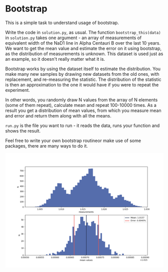 # Bootstrap

This is a simple task to understand usage of bootstrap.

Write the code in `solution.py`, as usual.
The function `bootstrap_this(data)` in `solution.py` takes one argument - an array of measurements of equivalent width of the NaD1 line in Alpha Centauri B over the last 10 years. We want to get the mean value and estimate the error on it using bootstrap, as the distribution of measurements is unknown. This dataset is used just as an example, so it doesn't really matter what it is.

Bootstrap works by using the dataset itself to estimate the distribution. You make many new samples by drawing new datasets from the old ones, with replacement, and re-measuring the statistic. The distribution of the statistic is then an approximation to the one it would have if you were to repeat the experiment.

In other words, you randomly draw N values from the array of N elements (some of them repeat), calculate mean and repeat 100-10000 times. As a result you get a distribution of mean values, from which you measure mean and error and return them along with all the means.

`run.py` is the file you want to run - it reads the data, runs your function and shows the result.

Feel free to write your own bootstrap routineor make use of some packages, there are many ways to do it.


<img src="sample_output.png" alt="sample output"/>